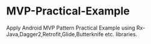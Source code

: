 # MVP-Practical-Example
Apply Android MVP Pattern Practical Example using Rx-Java,Dagger2,Retrofit,Glide,Butterknife etc. libraries.
